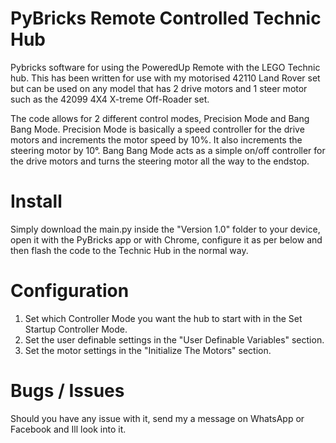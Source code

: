 # PyBricks Remote Controlled Technic Hub
Pybricks software for using the PoweredUp Remote with the LEGO Technic hub. This has been written for use with my motorised 42110 Land Rover set but can be used on any model that has 2 drive motors and 1 steer motor such as the 42099 4X4 X-treme Off-Roader set.

The code allows for 2 different control modes, Precision Mode and Bang Bang Mode.
Precision Mode is basically a speed controller for the drive motors and increments the motor speed by 10%. It also increments the steering motor by 10°.
Bang Bang Mode acts as a simple on/off controller for the drive motors and turns the steering motor all the way to the endstop.

# Install
Simply download the main.py inside the "Version 1.0" folder to your device, open it with the PyBricks app or with Chrome, configure it as per below and then flash the code to the Technic Hub in the normal way.

# Configuration
1. Set which Controller Mode you want the hub to start with in the Set Startup Controller Mode.
2. Set the user definable settings in the "User Definable Variables" section.
3. Set the motor settings in the "Initialize The Motors" section.


# Bugs / Issues
Should you have any issue with it, send my a message on WhatsApp or Facebook and Ill look into it.
